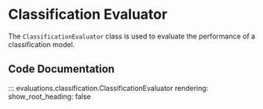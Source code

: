 # Classification Evaluator

The `ClassificationEvaluator` class is used to evaluate the performance of a classification model.

## Code Documentation

::: evaluations.classification.ClassificationEvaluator
    rendering:
        show_root_heading: false